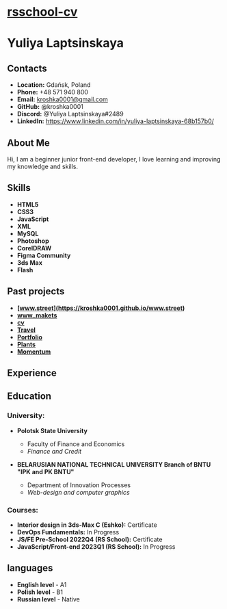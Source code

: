 # __[rsschool-cv](https://kroshka0001.github.io/rsschool-cv/)__

# __Yuliya Laptsinskaya__

## __Contacts__
- __Location:__ Gdańsk, Poland
- __Phone:__ +48 571 940 800
- __Email:__ kroshka0001@gmail.com
- __GitHub:__ @kroshka0001
- __Discord:__ @Yuliya Laptsinskaya#2489
- __LinkedIn:__ https://www.linkedin.com/in/yuliya-laptsinskaya-68b157b0/

## __About Me__

Hi, I am a beginner junior front-end developer, I love learning and improving my knowledge and skills.

## __Skills__
- __HTML5__
- __CSS3__
- __JavaScript__
- __XML__
- __MySQL__
- __Photoshop__
- __CorelDRAW__
- __Figma Community__
- __3ds Max__
- __Flash__

## __Past projects__
- __[www.street](https://kroshka0001.github.io/www.street)__
- __[www_makets](https://photos.app.goo.gl/T26PkSvmghcUrnPn6)__
- __[cv](https://kroshka0001.github.io/rsschool-cv)__
- __[Travel](https://rolling-scopes-school.github.io/kroshka0001-JSFEPRESCHOOL2022Q2/travel/)__
- __[Portfolio](https://rolling-scopes-school.github.io/kroshka0001-JSFEPRESCHOOL/portfolio/)__
- __[Plants](https://rolling-scopes-school.github.io/kroshka0001-JSFEPRESCHOOL2022Q4/Plants/)__
- __[Momentum](https://rolling-scopes-school.github.io/kroshka0001-JSFEPRESCHOOL2022Q4/momentum/)__

## __Experience__

## __Education__

### __University:__

- __Polotsk State University__
    - Faculty of Finance and Economics 
	- _Finance and Credit_
	
- __BELARUSIAN NATIONAL TECHNICAL UNIVERSITY Branch of BNTU "IPK and PK BNTU"__
    - Department of Innovation Processes
    - _Web-design and computer graphics_
	
	
### __Courses:__
- __Interior design in 3ds-Max C (Eshko):__ Certificate
- __DevOps Fundamentals:__ In Progress
- __JS/FE Pre-School 2022Q4 (RS School):__ Certificate
- __JavaScript/Front-end 2023Q1 (RS School):__ In Progress

## __languages__
- __English level__ - A1
- __Polish level__ - B1
- __Russian level__ - Native
